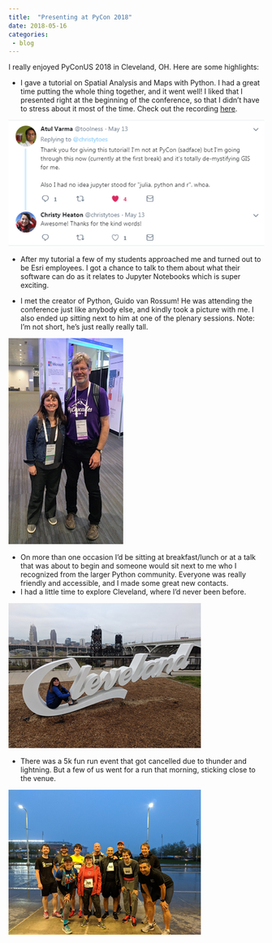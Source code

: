 ```yaml
---
title:  "Presenting at PyCon 2018"
date: 2018-05-16
categories: 
 - blog
---
```


I really enjoyed PyConUS 2018 in Cleveland, OH. Here are some highlights:

* I gave a tutorial on Spatial Analysis and Maps with Python. I had a great time putting the whole thing together, and it went well! I liked that I presented right at the beginning of the conference, so that I didn’t have to stress about it most of the time. Check out the recording [here](https://www.youtube.com/watch?v=uRvTeK5Ndq8&t=829s).

![Nice Tweet](/assets/images/blog/pycon2018tweet.png)

* After my tutorial a few of my students approached me and turned out to be Esri employees. I got a chance to talk to them about what their software can do as it relates to Jupyter Notebooks which is super exciting.

* I met the creator of Python, Guido van Rossum! He was attending the conference just like anybody else, and kindly took a picture with me. I also ended up sitting next to him at one of the plenary sessions. Note: I’m not short, he’s just really really tall.

![Guido](/assets/images/blog/pycon2018guido.png)

* On more than one occasion I’d be sitting at breakfast/lunch or at a talk that was about to begin and someone would sit next to me who I recognized from the larger Python community. Everyone was really friendly and accessible, and I made some great new contacts.
* I had a little time to explore Cleveland, where I’d never been before.

![Cleveland](/assets/images/blog/pycon2018cleveland.png)
* There was a 5k fun run event that got cancelled due to thunder and lightning. But a few of us went for a run that morning, sticking close to the venue.

![Fun Run](/assets/images/blog/pycon2018funrun.png)